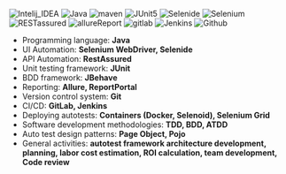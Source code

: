 ![Intelij_IDEA](https://user-images.githubusercontent.com/78253233/159083419-359f8163-48d4-45be-8fab-186c5cb62fa5.png)
![Java](https://user-images.githubusercontent.com/78253233/159083422-2d3889ac-56f8-4b76-ab38-02a165a9d164.png)
![maven](https://user-images.githubusercontent.com/78253233/159083425-f41ff7fc-4892-406c-822b-70f8391807d3.png)
![JUnit5](https://user-images.githubusercontent.com/78253233/159083423-6313feb0-dc77-41b0-a832-eaa11255df3a.png)
![Selenide](https://user-images.githubusercontent.com/78253233/159083427-4f53ab4b-ab0f-43fa-847c-8533c5f9363b.png)
![Selenium](https://user-images.githubusercontent.com/78253233/159083429-498d86d0-15b7-40d3-9fbc-2ba8db01d891.png)
![RESTassured](https://user-images.githubusercontent.com/78253233/159083426-341ae926-ab7d-442d-9f61-52c0ffc82f41.png)
![allureReport](https://user-images.githubusercontent.com/78253233/159085224-84afa541-3ed9-4d1f-adb3-25fdfd47d16e.svg)
![gitlab](https://user-images.githubusercontent.com/78253233/159084688-d636e667-fa88-47f0-ba8e-663090369b80.png)
![Jenkins](https://user-images.githubusercontent.com/78253233/159085221-b9069213-8e10-4cd3-b7dc-bd74bd3d35f3.svg)
![Github](https://user-images.githubusercontent.com/78253233/159083417-61bd5733-43d2-497f-ac1b-dfa9c9c1c7ad.png)


- Programming language: **Java**
- UI Automation: **Selenium WebDriver, Selenide**
- API Automation: **RestAssured**
- Unit testing framework: **JUnit**
- BDD framework: **JBehave**
- Reporting: **Allure, ReportPortal**
- Version control system: **Git**
- СI/CD: **GitLab, Jenkins**
- Deploying autotests: **Containers (Docker, Selenoid), Selenium Grid**
- Software development methodologies: **TDD, BDD, ATDD**
- Auto test design patterns: **Page Object, Pojo**
- General activities: **autotest framework architecture development, planning, labor cost estimation, ROI calculation, team development, Code review**
